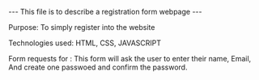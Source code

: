 --- This file is to describe a registration form webpage ---

Purpose: To simply register into the website

Technologies used: HTML, CSS, JAVASCRIPT

Form requests for : This form will ask the user to enter their name, Email, And create one passwoed and confirm the password.
